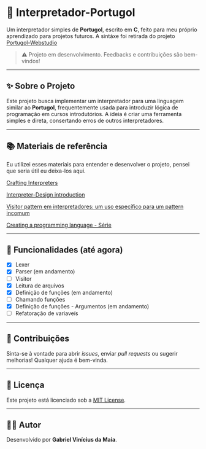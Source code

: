 # 🧠 Interpretador-Portugol

Um interpretador simples de **Portugol**, escrito em **C**, feito para meu próprio aprendizado para projetos futuros.
A sintáxe foi retirada do projeto [Portugol-Webstudio](https://github.com/dgadelha/Portugol-Webstudio)


> ⚠️ Projeto em desenvolvimento. Feedbacks e contribuições são bem-vindos!

---

## ✨ Sobre o Projeto

Este projeto busca implementar um interpretador para uma linguagem similar ao **Portugol**, frequentemente usada para introduzir lógica de programação em cursos introdutórios. A ideia é criar uma ferramenta simples e direta, consertando erros de outros interpretadores.

---
## 📚 Materiais de referência

Eu utilizei esses materiais para entender e desenvolver o projeto, pensei que seria útil eu deixa-los aqui.

[Crafting Interpreters](https://timothya.com/pdfs/crafting-interpreters.pdf)

[Interpreter-Design introduction](https://jhumelsine.github.io/2024/03/12/interpreter-design-pattern-introduction.html)

[Visitor pattern em interpretadores: um uso específico para um pattern incomum](https://medium.com/engenharia-arquivei/visitor-em-interpretadores-um-uso-espec%C3%ADfico-para-um-pattern-incomum-bfc01d651477)

[Creating a programming language - Série](https://www.youtube.com/watch?v=4HW3RAoWMpg&list=PLOLU1vKkB9FZqAr-k5U6blBqt5Kx3InY9&index=7)

---

## 🚀 Funcionalidades (até agora)

- [x] Lexer
- [x] Parser (em andamento)
- [ ] Visitor
- [x] Leitura de arquivos
- [x] Definição de funções (em andamento)
- [ ] Chamando funções
- [x] Definição de funções - Argumentos (em andamento)
- [ ] Refatoração de variaveís 

---

## 🤝 Contribuições

Sinta-se à vontade para abrir _issues_, enviar _pull requests_ ou sugerir melhorias! Qualquer ajuda é bem-vinda.

---

## 📄 Licença

Este projeto está licenciado sob a [MIT License](LICENSE).

---

## 👨‍💻 Autor

Desenvolvido por **Gabriel Vinícius da Maia**.  
